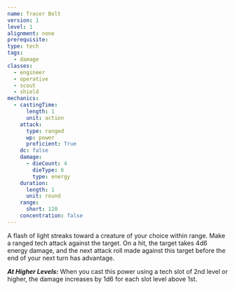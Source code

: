 ```yaml
---
name: Tracer Bolt
version: 1
level: 1
alignment: none
prerequisite: 
type: tech
tags:
  - damage
classes:
  - engineer
  - operative
  - scout
  - shield
mechanics:
  - castingTime:
      length: 1
      unit: action
    attack:
      type: ranged
      wp: power
      proficient: True
    dc: false
    damage:
      - dieCount: 4
        dieType: 6
        type: energy
    duration:
      length: 1
      unit: round
    range:
      short: 120
    concentration: false
---
```

A flash of light streaks toward a creature of your choice within range. Make a ranged tech attack against the target. On a hit, the target takes 4d6 energy damage, and the next attack roll made against this target before the end of your next turn has advantage. 

***__At Higher Levels__:*** When you cast this power using a tech slot of 2nd level or higher, the damage increases by 1d6 for each slot level above 1st.
    
